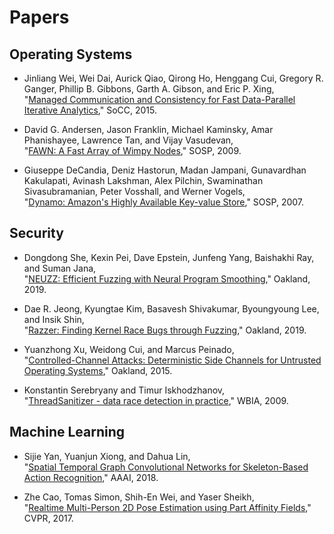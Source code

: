 # Papers

## Operating Systems

- Jinliang Wei, Wei Dai, Aurick Qiao, Qirong Ho, Henggang Cui, Gregory R. Ganger, Phillip B. Gibbons, Garth A. Gibson, and Eric P. Xing,  
"[Managed Communication and Consistency for Fast Data-Parallel Iterative Analytics](https://www.cs.cmu.edu/~epxing/papers/2015/Wei_etal_SoCC15.pdf)," SoCC, 2015.

- David G. Andersen, Jason Franklin, Michael Kaminsky, Amar Phanishayee, Lawrence Tan, and Vijay Vasudevan,  
"[FAWN: A Fast Array of Wimpy Nodes](http://www.cs.cmu.edu/~fawnproj/papers/fawn-sosp2009.pdf)," SOSP, 2009.

- Giuseppe DeCandia, Deniz Hastorun, Madan Jampani, Gunavardhan Kakulapati, Avinash Lakshman, Alex Pilchin, Swaminathan Sivasubramanian, Peter Vosshall, and Werner Vogels,  
"[Dynamo: Amazon's Highly Available Key-value Store](https://www.allthingsdistributed.com/files/amazon-dynamo-sosp2007.pdf)," SOSP, 2007.

## Security

- Dongdong She, Kexin Pei, Dave Epstein, Junfeng Yang, Baishakhi Ray, and Suman Jana,  
"[NEUZZ: Efficient Fuzzing with Neural Program Smoothing](https://arxiv.org/pdf/1807.05620.pdf)," Oakland, 2019.

- Dae R. Jeong, Kyungtae Kim, Basavesh Shivakumar, Byoungyoung Lee, and Insik Shin,  
"[Razzer: Finding Kernel Race Bugs through Fuzzing](https://lifeasageek.github.io/papers/jeong-razzer.pdf)," Oakland, 2019.

- Yuanzhong Xu, Weidong Cui, and Marcus Peinado,  
"[Controlled-Channel Attacks: Deterministic Side Channels for Untrusted Operating Systems](https://www.ieee-security.org/TC/SP2015/papers-archived/6949a640.pdf)," Oakland, 2015.

- Konstantin Serebryany and Timur Iskhodzhanov,  
"[ThreadSanitizer - data race detection in practice](https://static.googleusercontent.com/media/research.google.com/ko//pubs/archive/35604.pdf)," WBIA, 2009.

## Machine Learning

- Sijie Yan, Yuanjun Xiong, and Dahua Lin,  
"[Spatial Temporal Graph Convolutional Networks for Skeleton-Based Action Recognition](https://arxiv.org/pdf/1801.07455.pdf)," AAAI, 2018.

- Zhe Cao, Tomas Simon, Shih-En Wei, and Yaser Sheikh,  
"[Realtime Multi-Person 2D Pose Estimation using Part Affinity Fields](https://arxiv.org/pdf/1611.08050.pdf)," CVPR, 2017.
